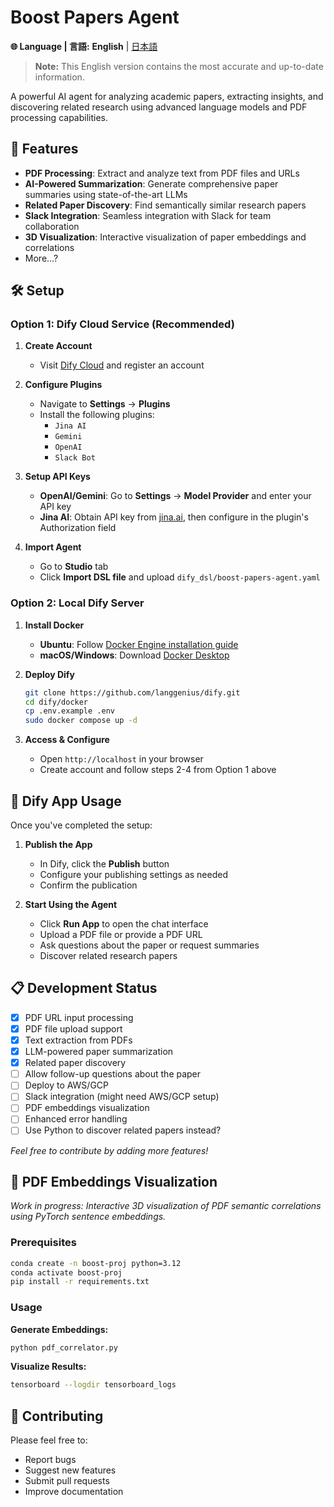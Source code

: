 # Boost Papers Agent

**🌐 Language | 言語:** **English** | [日本語](README_JP.md)

> **Note:** This English version contains the most accurate and up-to-date information.

A powerful AI agent for analyzing academic papers, extracting insights, and discovering related research using advanced language models and PDF processing capabilities.

## 🚀 Features

- **PDF Processing**: Extract and analyze text from PDF files and URLs
- **AI-Powered Summarization**: Generate comprehensive paper summaries using state-of-the-art LLMs
- **Related Paper Discovery**: Find semantically similar research papers
- **Slack Integration**: Seamless integration with Slack for team collaboration
- **3D Visualization**: Interactive visualization of paper embeddings and correlations
- More...?

## 🛠️ Setup

### Option 1: Dify Cloud Service (Recommended)

1. **Create Account**
   - Visit [Dify Cloud](https://cloud.dify.ai/apps) and register an account

2. **Configure Plugins**
   - Navigate to **Settings** → **Plugins**
   - Install the following plugins:
     - `Jina AI`
     - `Gemini` 
     - `OpenAI`
     - `Slack Bot`

3. **Setup API Keys**
   - **OpenAI/Gemini**: Go to **Settings** → **Model Provider** and enter your API key
   - **Jina AI**: Obtain API key from [jina.ai](https://jina.ai/), then configure in the plugin's Authorization field

4. **Import Agent**
   - Go to **Studio** tab
   - Click **Import DSL file** and upload `dify_dsl/boost-papers-agent.yaml`

### Option 2: Local Dify Server

1. **Install Docker**
   - **Ubuntu**: Follow [Docker Engine installation guide](https://docs.docker.com/engine/install/ubuntu/)
   - **macOS/Windows**: Download [Docker Desktop](https://www.docker.com/products/docker-desktop)

2. **Deploy Dify**
   ```bash
   git clone https://github.com/langgenius/dify.git
   cd dify/docker
   cp .env.example .env
   sudo docker compose up -d
   ```

3. **Access & Configure**
   - Open `http://localhost` in your browser
   - Create account and follow steps 2-4 from Option 1 above

## 🎯 Dify App Usage

Once you've completed the setup:

1. **Publish the App**
   - In Dify, click the **Publish** button
   - Configure your publishing settings as needed
   - Confirm the publication

2. **Start Using the Agent**
   - Click **Run App** to open the chat interface
   - Upload a PDF file or provide a PDF URL
   - Ask questions about the paper or request summaries
   - Discover related research papers

## 📋 Development Status

- [x] PDF URL input processing
- [x] PDF file upload support
- [x] Text extraction from PDFs
- [x] LLM-powered paper summarization
- [x] Related paper discovery
- [ ] Allow follow-up questions about the paper
- [ ] Deploy to AWS/GCP
- [ ] Slack integration (might need AWS/GCP setup)
- [ ] PDF embeddings visualization
- [ ] Enhanced error handling
- [ ] Use Python to discover related papers instead?

*Feel free to contribute by adding more features!*

## 🔬 PDF Embeddings Visualization

*Work in progress: Interactive 3D visualization of PDF semantic correlations using PyTorch sentence embeddings.*

### Prerequisites
```bash
conda create -n boost-proj python=3.12
conda activate boost-proj
pip install -r requirements.txt
```

### Usage

**Generate Embeddings:**
```bash
python pdf_correlator.py
```

**Visualize Results:**
```bash
tensorboard --logdir tensorboard_logs
```

## 🤝 Contributing

Please feel free to:
- Report bugs
- Suggest new features
- Submit pull requests
- Improve documentation

